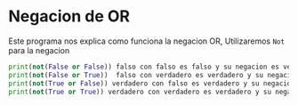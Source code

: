 # Negacion de OR
Este programa nos explica como funciona la negacion OR, Utilizaremos `Not` para la negacion
```python
print(not(False or False)) falso con falso es falso y su negacion es verdadera
print(not(False or True))  falso con verdadero es verdadero y su negacion es falso
print(not(True or False)) verdadero con falso es verdadero y su negacion es falso
print(not(True or True)) verdadero con verdadero es verdadero y su negacion es falso
```

